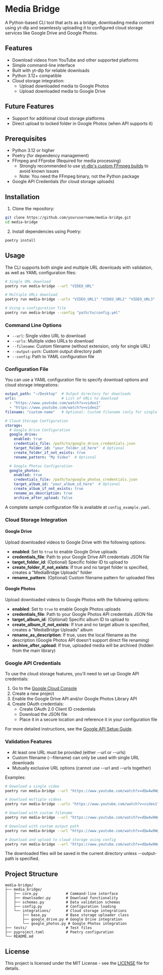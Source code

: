 # Media Bridge

A Python-based CLI tool that acts as a bridge, downloading media content using yt-dlp and seamlessly uploading it to configured cloud storage services like Google Drive and Google Photos.

## Features

- Download videos from YouTube and other supported platforms
- Simple command-line interface
- Built with yt-dlp for reliable downloads
- Python 3.12+ compatible
- Cloud storage integration:
  - Upload downloaded media to Google Photos
  - Upload downloaded media to Google Drive

## Future Features

- Support for additional cloud storage platforms
- Direct upload to locked folder in Google Photos (when API supports it)

## Prerequisites

- Python 3.12 or higher
- Poetry (for dependency management)
- FFmpeg and FFprobe (Required for media processing)
  - Strongly recommended to use [yt-dlp's custom FFmpeg builds](https://github.com/yt-dlp/FFmpeg-Builds#ffmpeg-builds) to avoid known issues
  - Note: You need the FFmpeg binary, not the Python package
- Google API Credentials (for cloud storage uploads)

## Installation

1. Clone the repository:
```bash
git clone https://github.com/yourusername/media-bridge.git
cd media-bridge
```

2. Install dependencies using Poetry:
```bash
poetry install
```

## Usage

The CLI supports both single and multiple URL downloads with validation, as well as YAML configuration files:

```bash
# Single URL download
poetry run media-bridge --url "VIDEO_URL"

# Multiple URLs download
poetry run media-bridge --urls "VIDEO_URL1" "VIDEO_URL2" "VIDEO_URL3"

# Using a configuration file
poetry run media-bridge --config "path/to/config.yml"
```

### Command Line Options

- `--url`: Single video URL to download
- `--urls`: Multiple video URLs to download
- `--filename`: Custom filename (without extension, only for single URL)
- `--output-path`: Custom output directory path
- `--config`: Path to YAML configuration file

### Configuration File

You can use a YAML configuration file to specify download options and cloud storage integrations:

```yaml
output_path: "~/Desktop"  # Output directory for downloads
urls:                     # List of URLs to download
  - "https://www.youtube.com/watch?v=video1"
  - "https://www.youtube.com/watch?v=video2"
filename: "custom-name"   # Optional: Custom filename (only for single URL)

# Cloud Storage Configuration
storage:
  # Google Drive Configuration
  google_drive:
    enabled: true
    credentials_file: /path/to/google_drive_credentials.json
    target_folder_id: "your_folder_id_here"  # Optional
    create_folder_if_not_exists: true
    rename_pattern: "My Video"  # Optional

  # Google Photos Configuration
  google_photos:
    enabled: true
    credentials_file: /path/to/google_photos_credentials.json
    target_album_id: "your_album_id_here"  # Optional
    create_album_if_not_exists: true
    rename_as_description: true
    archive_after_upload: false
```

A complete sample configuration file is available at `config_example.yaml`.

### Cloud Storage Integration

#### Google Drive

Upload downloaded videos to Google Drive with the following options:

- **enabled**: Set to `true` to enable Google Drive uploads
- **credentials_file**: Path to your Google Drive API credentials JSON file
- **target_folder_id**: (Optional) Specific folder ID to upload to
- **create_folder_if_not_exists**: If true and no target folder is specified, creates a "MediaBridge Uploads" folder
- **rename_pattern**: (Optional) Custom filename pattern for uploaded files

#### Google Photos

Upload downloaded videos to Google Photos with the following options:

- **enabled**: Set to `true` to enable Google Photos uploads
- **credentials_file**: Path to your Google Photos API credentials JSON file
- **target_album_id**: (Optional) Specific album ID to upload to
- **create_album_if_not_exists**: If true and no target album is specified, creates a "MediaBridge Uploads" album
- **rename_as_description**: If true, uses the local filename as the description (Google Photos API doesn't support direct file renaming)
- **archive_after_upload**: If true, uploaded media will be archived (hidden from the main library)

### Google API Credentials

To use the cloud storage features, you'll need to set up Google API credentials:

1. Go to the [Google Cloud Console](https://console.cloud.google.com/)
2. Create a new project
3. Enable the Google Drive API and/or Google Photos Library API
4. Create OAuth credentials:
   - Create OAuth 2.0 Client ID credentials
   - Download the JSON file
   - Place it in a secure location and reference it in your configuration file

For more detailed instructions, see the [Google API Setup Guide](https://developers.google.com/workspace/guides/create-credentials).

### Validation Features

- At least one URL must be provided (either --url or --urls)
- Custom filename (--filename) can only be used with single URL downloads
- Mutually exclusive URL options (cannot use --url and --urls together)

Examples:

```bash
# Download a single video
poetry run media-bridge --url "https://www.youtube.com/watch?v=dQw4w9WgXcQ"

# Download multiple videos
poetry run media-bridge --urls "https://www.youtube.com/watch?v=video1" "https://www.youtube.com/watch?v=video2"

# Download with custom filename
poetry run media-bridge --url "https://www.youtube.com/watch?v=dQw4w9WgXcQ" --filename "rick-roll"

# Download with custom output path
poetry run media-bridge --url "https://www.youtube.com/watch?v=dQw4w9WgXcQ" --output-path "./downloads"

# Download and upload to cloud storage using config
poetry run media-bridge --url "https://www.youtube.com/watch?v=dQw4w9WgXcQ" --config "my_config.yaml"
```

The downloaded files will be saved in the current directory unless --output-path is specified.

## Project Structure

```
media-bridge/
├── media_bridge/
│   ├── core.py             # Command-line interface
│   ├── downloader.py       # Download functionality
│   ├── schemas.py          # Data validation schemas
│   ├── config.py           # Configuration loading
│   └── integrations/       # Cloud storage integrations
│       ├── base.py         # Base storage uploader class
│       ├── google_drive.py # Google Drive integration
│       └── google_photos.py # Google Photos integration
├── tests/                  # Test files
├── pyproject.toml          # Poetry configuration
└── README.md
```

## License

This project is licensed under the MIT License - see the [LICENSE](LICENSE) file for details.
